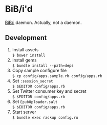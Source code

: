BiB/i'd
======

[BiB/i][bibi] daemon. Actually, not a daemon.

Development
-----------
1. Install assets  
   `$ bower install`
2. Install gems  
   `$ bundle install --path=deps`
3. Copy sample configure file  
   `$ cp config/apps.sample.rb config/apps.rb`  
4. Set `:session_secret`  
   `$ $EDITOR config/apps.rb`
5. Set Twitter consumer key and secret  
   `$ $EDITOR config/apps.rb`
6. Set `EpubUploader.salt`  
   `$ $EDITOR config/apps.rb`
7. Start server  
   `$ bundle exec rackup config.ru`

[bibi]: http://sarasa.la/bib/i/
